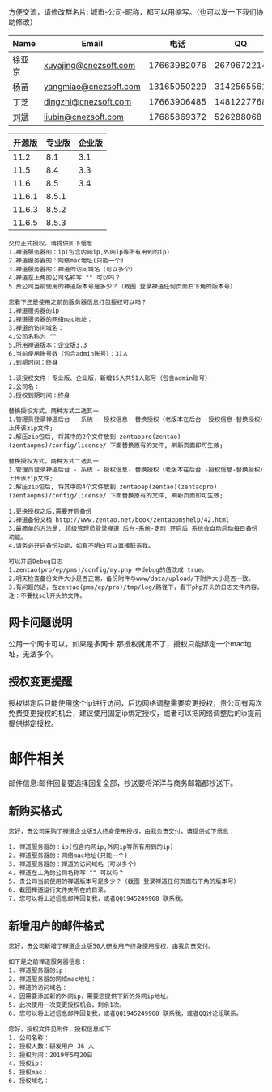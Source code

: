 方便交流，请修改群名片: 城市-公司-昵称，都可以用缩写。（也可以发一下我们协助修改）

| Name   | Email                 | 电话        | QQ         |
| ------ | --------------------- | ----------- | ---------- |
| 徐亚京 | xuyajing@cnezsoft.com | 17663982076 | 2679672214 |
| 杨苗   | yangmiao@cnezsoft.com | 13165050229 | 3142565561 |
| 丁芝   | dingzhi@cnezsoft.com  | 17663906485 | 1481227768 |
| 刘斌   | liubin@cnezsoft.com   | 17685869372 | 526288068  |

| 开源版 | 专业版 | 企业版 |
| ------ | ------ | ------ |
| 11.2   | 8.1    | 3.1    |
| 11.5   | 8.4    | 3.3    |
| 11.6   | 8.5    | 3.4    |
| 11.6.1 | 8.5.1  |        |
| 11.6.3 | 8.5.2  |        |
| 11.6.5 | 8.5.3  |        |

```
交付正式授权，请提供如下信息 
1.禅道服务器的：ip(包含内网ip,外网ip等所有用到的ip) 
2.禅道服务器的：网络mac地址(只能一个) 
3.禅道服务器的：禅道的访问域名（可以多个） 
4.禅道左上角的公司名称写 "" 可以吗？ 
5.贵公司当前使用的禅道版本号是多少？（截图 登录禅道任何页面右下角的版本号）
```

 ```
您看下还是使用之前的服务器信息打包授权可以吗？
1.禅道服务器的ip：
2.禅道服务器的网络mac地址：
3.禅道的访问域名：
4.公司名称为 ""
5.所用禅道版本：企业版3.3
6.当前使用账号数（包含admin账号）：31人
7.到期时间：终身
 ```

```
1.该授权文件：专业版、企业版，新增15人共51人账号（包含admin账号）
2.公司名：
3.授权到期时间：终身
```

```
替换授权方式，两种方式二选其一
1.管理员登录禅道后台 - 系统 - 授权信息- 替换授权（老版本在后台 -授权信息-替换授权）上传该zip文件;
2.解压zip包后, 将其中的2个文件放到 zentaopro(zentao)(zentaopms)/config/license/ 下面替换原有的文件, 刷新页面即可生效;

替换授权方式，两种方式二选其一
1.管理员登录禅道后台 - 系统 - 授权信息- 替换授权（老版本在后台 -授权信息-替换授权）上传该zip文件;
2.解压zip包后, 将其中的4个文件放到 zentaoep(zentao)(zentaopro)(zentaopms)/config/license/ 下面替换原有的文件, 刷新页面即可生效;
```

```
1.更换授权之后,需要开启备份
2.禅道备份文档 http://www.zentao.net/book/zentaopmshelp/42.html
3.最简单的方法是, 超级管理员登录禅道 后台-系统-定时 开启后 系统会自动启动每日备份功能。
4.请务必开启备份功能，如有不明白可以直接联系我。
```

```
可以开启Debug日志
1.zentao(pro/ep/pms)/config/my.php 中debug的值改成 true。
2.明天检查备份文件大小是否正常，备份附件与www/data/upload/下附件大小是否一致。
3.有问题的话，在zentao(pms/ep/pro)/tmp/log/路径下，看下php开头的日志文件内容，注：不要找sql开头的文件。
```

## 网卡问题说明

公用一个网卡可以，如果是多网卡 那授权就用不了，授权只能绑定一个mac地址，无法多个。

## 授权变更提醒

授权绑定后只能使用这个ip进行访问，后边网络调整需要变更授权，贵公司有两次免费变更授权的机会，建议使用固定ip绑定授权，或者可以把网络调整后的ip提前提供绑定授权。

# 邮件相关

邮件信息:邮件回复要选择回复全部，抄送要将洋洋与商务邮箱都抄送下。

## 新购买格式

```
您好，贵公司采购了禅道企业版5人终身使用授权，由我负责交付，请提供如下信息：

1. 禅道服务器的：ip(包含内网ip,外网ip等所有用到的ip)
2. 禅道服务器的：网络mac地址(只能一个)
3. 禅道服务器的：禅道的访问域名（可以多个）
4. 禅道左上角的公司名称写 "" 可以吗？
5. 贵公司当前使用的禅道版本号是多少？（截图 登录禅道任何页面右下角的版本号）
6. 截图禅道运行文件夹所在的目录。
7. 您可以将上述信息邮件回复我，或者QQ1945249968 联系我。
```

## **新增用户的邮件格式**

```
您好，贵公司新增了禅道企业版50人研发用户终身使用授权，由我负责交付。

如下是之前禅道服务器信息：
1. 禅道服务器的ip：
2. 禅道服务器的网络mac地址：
3. 禅道的访问域名：
4. 因需要添加新的外网ip，需要您提供下新的外网ip地址。
5. 此次使用一次变更授权机会，剩余1次。
6. 您可以将上述信息邮件回复我，或者QQ1945249968 联系我，或者QQ讨论组联系。
```

```
您好，授权文件见附件，授权信息如下
1. 公司名称：
2. 授权人数：研发用户 36 人
3. 授权时间：2019年5月20日
4. 授权ip：
5. 授权mac：
6. 授权域名：
```

